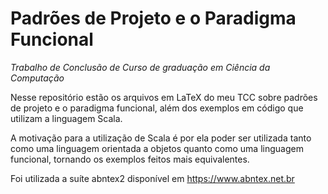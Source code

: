 # Padrões de Projeto e o Paradigma Funcional

*Trabalho de Conclusão de Curso de graduação em Ciência da Computação*

Nesse repositório estão os arquivos em LaTeX do meu TCC sobre padrões de projeto e o paradigma funcional, além dos exemplos em código que utilizam a linguagem Scala. 

A motivação para a utilização de Scala é por ela poder ser utilizada tanto como uma linguagem orientada a objetos quanto como uma linguagem funcional, tornando os exemplos feitos mais equivalentes.


Foi utilizada a suíte abntex2 disponível em https://www.abntex.net.br